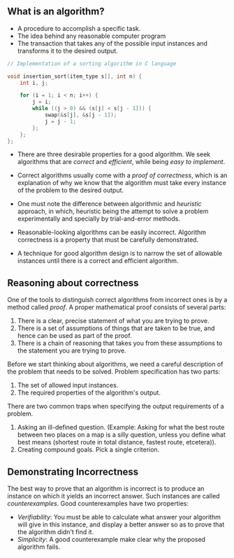 ## What is an algorithm?

- A procedure to accomplish a specific task.
- The idea behind any reasonable computer program
- The transaction that takes any of the possible input instances and transforms it to the desired output.

```c
// Implementation of a sorting algorithm in C language

void insertion_sort(item_type s[], int n) {
	int i, j;

	for (i = 1; i < n; i++) {
		j = i;
		while ((j > 0) && (s[j] < s[j - 1])) {
			swap(&s[j], &s[j - 1]);
			j = j - 1;
		};
	};
};

```

- There are three desirable properties for a good algorithm. We seek algorithms that are _correct_ and _efficient_, while being _easy to implement_.

- Correct algorithms usually come with a _proof of correctness_, which is an explanation of why we know that the algorithm must take every instance of the problem to the desired output.

- One must note the difference between algorithmic and _heuristic_ approach, in which, heuristic being the attempt to solve a problem experimentally and specially by trial-and-error methods.

- Reasonable-looking algorithms can be easily incorrect. Algorithm correctness is a property that must be carefully demonstrated.

- A technique for good algorithm design is to narrow the set of allowable instances until there is a correct and efficient algorithm.

## Reasoning about correctness

One of the tools to distinguish correct algorithms from incorrect ones is by a method called _proof_. A proper mathematical proof consists of several parts:

1. There is a clear, precise statement of what you are trying to prove.
2. There is a set of assumptions of things that are taken to be true, and hence can be used as part of the proof.
3. There is a chain of reasoning that takes you from these assumptions to the statement you are trying to prove.


Before we start thinking about algorithms, we need a careful description of the problem that needs to be solved. Problem specification has two parts:

1. The set of allowed input instances.
2. The required properties of the algorithm's output.

There are two common traps when specifying the output requirements of a problem.

1. Asking an ill-defined question. (Example: Asking for what the best route between two places on a map is a silly question, unless you define what best means (shortest route in total distance, fastest route, etcetera)).
2. Creating compound goals. Pick a single criterion.

## Demonstrating Incorrectness

The best way to prove that an algorithm is incorrect is to produce an instance on which it yields an incorrect answer. Such instances are called _counterexamples_. Good counterexamples have two properties:

- _Verifiability_: You must be able to calculate what answer your algorithm will give in this instance, and display a better answer so as to prove that the algorithm didn't find it.
- _Simplicity_: A good counterexample make clear why the proposed algorithm fails.
